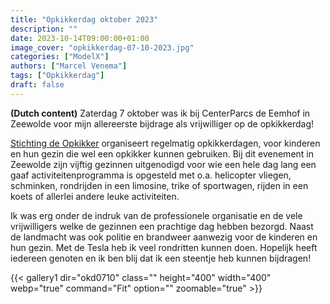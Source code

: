 ```yaml
---
title: "Opkikkerdag oktober 2023"
description: ""
date: 2023-10-14T09:00:00+01:00
image_cover: "opkikkerdag-07-10-2023.jpg"
categories: ["ModelX"]
authors: ["Marcel Venema"] 
tags: ["Opkikkerdag"]
draft: false
---
```


**(Dutch content)** Zaterdag 7 oktober was ik bij CenterParcs de Eemhof in Zeewolde voor mijn allereerste bijdrage als vrijwilliger op de opkikkerdag!

<!--more-->

[Stichting de Opkikker](https://opkikker.nl) organiseert regelmatig opkikkerdagen, voor kinderen en hun gezin die wel een opkikker kunnen gebruiken. Bij dit evenement in Zeewolde zijn vijftig gezinnen uitgenodigd voor wie een hele dag lang een gaaf activiteitenprogramma is opgesteld met o.a. helicopter vliegen, schminken, rondrijden in een limosine, trike of sportwagen, rijden in een koets of allerlei andere leuke activiteiten.

Ik was erg onder de indruk van de professionele organisatie en de vele vrijwilligers welke de gezinnen een prachtige dag hebben bezorgd. Naast de landmacht was ook politie en brandweer aanwezig voor de kinderen en hun gezin. Met de Tesla heb ik veel rondritten kunnen doen. Hopelijk heeft iedereen genoten en ik ben blij dat ik een steentje heb kunnen bijdragen! 

{{< gallery1 dir="okd0710" class="" height="400" width="400" webp="true" command="Fit" option="" zoomable="true" >}}

&nbsp;
